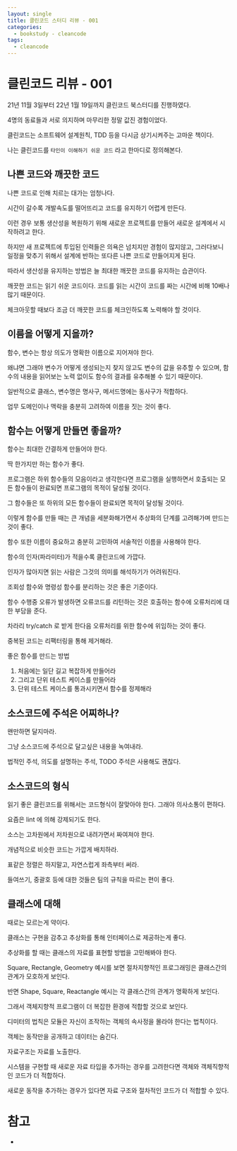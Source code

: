 ```yaml
---
layout: single
title: 클린코드 스터디 리뷰 - 001
categories: 
  - bookstudy - cleancode
tags: 
  - cleancode
---
```


# 클린코드 리뷰 - 001

21년 11월 3일부터 22년 1월 19일까지 클린코드 북스터디를 진행하였다.

4명의 동료들과 서로 의지하며 마무리한 정말 값진 경험이었다.

클린코드는 소프트웨어 설계원칙, TDD 등을 다시금 상기시켜주는 고마운 책이다.

나는 클린코드를 `타인이 이해하기 쉬운 코드` 라고 한마디로 정의해본다.

## 나쁜 코드와 깨끗한 코드

나쁜 코드로 인해 치르는 대가는 엄청나다.

시간이 갈수록 개발속도를 떨어뜨리고 코드를 유지하기 어렵게 만든다.

이런 경우 보통 생산성을 복원하기 위해 새로운 프로젝트를 만들어 새로운 설계에서 시작하려고 한다.

하지만 새 프로젝트에 투입된 인력들은 의욕은 넘치지만 경험이 많지않고, 그러다보니 일정을 맞추기 위해서 설계에 반하는 또다른 나쁜 코드로 만들어지게 된다.

따라서 생산성을 유지하는 방법은 늘 최대한 깨끗한 코드를 유지하는 습관이다.

깨끗한 코드는 읽기 쉬운 코드이다. 코드를 읽는 시간이 코드를 짜는 시간에 비해 10배나 많기 때문이다.

체크아웃할 때보다 조금 더 깨끗한 코드를 체크인하도록 노력해야 할 것이다.

## 이름을 어떻게 지을까?

함수, 변수는 항상 의도가 명확한 이름으로 지어져야 한다.

왜냐면 그래야 변수가 어떻게 생성되는지 찾지 않고도 변수의 값을 유추할 수 있으며, 함수의 내용을 읽어보는 노력 없이도 함수의 결과를 유추해볼 수 있기 때문이다.

일반적으로 클래스, 변수명은 명사구, 메서드명에는 동사구가 적합하다.

업무 도메인이나 맥락을 충분히 고려하여 이름을 짓는 것이 좋다.

## 함수는 어떻게 만들면 좋을까?

함수는 최대한 간결하게 만들어야 한다.

딱 한가지만 하는 함수가 좋다.

프로그램은 하위 함수들의 모음이라고 생각한다면 프로그램을 실행하면서 호출되는 모든 함수들이 완료되면 프로그램의 목적이 달성될 것이다.

그 함수들은 또 하위의 모든 함수들이 완료되면 목적이 달성될 것이다.

이렇게 함수를 만들 때는 큰 개념을 세분화해가면서 추상화의 단계를 고려해가며 만드는 것이 좋다.

함수 또한 이름이 중요하고 충분히 고민하여 서술적인 이름을 사용해야 한다.

함수의 인자(파라미터)가 적을수록 클린코드에 가깝다.

인자가 많아지면 읽는 사람은 그것의 의미를 해석하기가 어려워진다.

조회성 함수와 명령성 함수를 분리하는 것은 좋은 기준이다.

함수 수행중 오류가 발생하면 오류코드를 리턴하는 것은 호출하는 함수에 오류처리에 대한 부담을 준다.

차라리 try/catch 로 받게 한다음 오류처리를 위한 함수에 위임하는 것이 좋다.

중복된 코드는 리팩터링을 통해 제거해라.

좋은 함수를 만드는 방법

1. 처음에는 일단 길고 복잡하게 만들어라
1. 그리고 단위 테스트 케이스를 만들어라
1. 단위 테스트 케이스를 통과시키면서 함수를 정제해라

## 소스코드에 주석은 어찌하나?

왠만하면 달지마라.

그냥 소스코드에 주석으로 달고싶은 내용을 녹여내라.

법적인 주석, 의도를 설명하는 주석, TODO 주석은 사용해도 괜찮다.

## 소스코드의 형식

읽기 좋은 클린코드를 위해서는 코드형식이 잘맞아야 한다. 그래야 의사소통이 편하다.

요즘은 lint 에 의해 강제되기도 한다.

소스는 고차원에서 저차원으로 내려가면서 짜여져야 한다.

개념적으로 비슷한 코드는 가깝게 배치하라.

표같은 정렬은 하지말고, 자연스럽게 좌측부터 써라.

들여쓰기, 중괄호 등에 대한 것들은 팀의 규칙을 따르는 편이 좋다.

## 클래스에 대해

때로는 모르는게 약이다.

클래스는 구현을 감추고 추상화를 통해 인터페이스로 제공하는게 좋다.

추상화를 할 때는 클래스의 자료를 표현할 방법을 고민해봐야 한다.

Square, Rectangle, Geometry 예시를 보면 절차지향적인 프로그래밍은 클래스간의 관계가 모호하게 보인다.

반면 Shape, Square, Reactangle 예시는 각 클래스간의 관계가 명확하게 보인다.

그래서 객체지향적 프로그램이 더 복잡한 환경에 적합할 것으로 보인다.

디미터의 법칙은 모듈은 자신이 조작하는 객체의 속사정을 몰라야 한다는 법칙이다.

객체는 동작만을 공개하고 데이터는 숨긴다.

자료구조는 자료를 노출한다.

시스템을 구현할 때 새로운 자료 타입을 추가하는 경우를 고려한다면 객체와 객체직향적인 코드가 더 적합하다.

새로운 동작을 추가하는 경우가 있다면 자료 구조와 절차적인 코드가 더 적합할 수 있다.

# 참고
- 